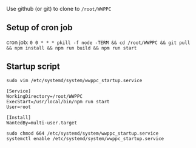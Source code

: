 Use github (or git) to clone to `/root/WWPPC`

## Setup of cron job

cron job:
`0 0 * * * pkill -f node -TERM && cd /root/WWPPC && git pull && npm install && npm run build && npm run start`

## Startup script

`sudo vim /etc/systemd/system/wwppc_startup.service`

```
[Service]
WorkingDirectory=/root/WWPPC
ExecStart=/usr/local/bin/npm run start
User=root

[Install]
WantedBy=multi-user.target
```

```
sudo chmod 664 /etc/systemd/system/wwppc_startup.service
systemctl enable /etc/systemd/system/wwppc_startup.service
```